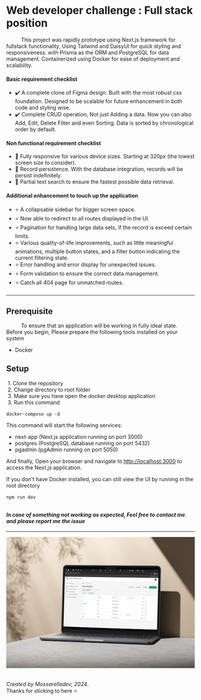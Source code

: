# Web developer challenge : Full stack position

&nbsp;&nbsp;&nbsp;&nbsp;&nbsp;&nbsp;&nbsp;&nbsp;&nbsp;&nbsp;This project was rapidly prototype using Next.js framework for fullstack functionality, Using Tailwind and DaisyUI for quick styling and responsiveness. with Prisma as the ORM and PostgreSQL for data management. Containerized using Docker for ease of deployment and scalability.

#### Basic requirement checklist

- ✔️ A complete clone of Figma design. Built with the most robust css foundation. Designed to be scalable for future enhancement in both code and styling wise.
- ✔️ Complete CRUD operation, Not just Adding a data. Now you can also Add, Edit, Delete Filter and even Sorting. Data is sorted by chronological order by default.

#### Non functional requirement checklist

- 🎯 Fully responsive for various device sizes. Starting at 320px (the lowest screen size to consider).
- 🎯 Record persistence. With the database integration, records will be persist indefinitely.
- 🎯 Partial text search to ensure the fastest possible data retrieval.

#### Additional enhancement to touch up the application

- ⭐ A collapsable sidebar for bigger screen space.
- ⭐ Now able to redirect to all routes displayed in the UI.
- ⭐ Pagination for handling large data sets, if the record is exceed certain limits.
- ⭐ Various quality-of-life improvements, such as little meaningful animations, multiple button states, and a filter button indicating the current filtering state.
- ⭐ Error handling and error display for unexpected issues.
- ⭐ Form validation to ensure the correct data management.
- ⭐ Catch all 404 page for unmatched routes.

####

---

## Prerequisite

&nbsp;&nbsp;&nbsp;&nbsp;&nbsp;&nbsp;&nbsp;&nbsp;&nbsp;&nbsp;To ensure that an application will be working in fully ideal state.
Before you begin, Please prepare the following tools installed on your system

- Docker

## Setup

&nbsp;1. Clone the repository\
&nbsp;2. Change directory to root folder\
&nbsp;3. Make sure you have open the docker desktop application\
&nbsp;3. Run this command

    docker-compose up -d

This command will start the following services:

- next-app (Next.js application running on port 3000)
- postgres (PostgreSQL database running on port 5432)
- pgadmin (pgAdmin running on port 5050)

And finally, Open your browser and navigate to [http://localhost:3000](http://localhost:3000) to access the Next.js application.

If you don't have Docker installed, you can still view the UI by running in the root directory

    npm run dev

\
**_In case of something not working as expected, Feel free to contact me and please report me the issue_**

####

---

![mock](/public/images/mock.png)

\
_Created by Mossarelladev, 2024_.\
Thanks for sticking to here ⭐

